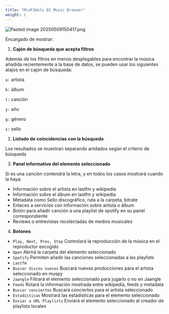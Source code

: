 ```yaml
---
title: "M\xF3dulo 01 Music Browser"
weight: 1
---
```


![Pasted image 20250509150417.png](Pasted-image-20250509150417.png)

Encargado de mostrar:

1. **Cajón de búsqueda que acepta filtros**

Además de los filtros en menús desplegables para encontrar la música añadida recientemente a la base de datos, se pueden usar los siguientes atajos en el cajón de búsqueda:

`a:` artista

`b:` álbum

`t:` canción

`y:` año

`g:` género

`s:` sello

1. **Listado de coincidencias con la búsqueda**
   
Los resultados se muestran separando anidados según el criterio de búsqueda

3. **Panel informativo del elemento seleccionado**

Si es una canción contendrá la letra, y en todos los casos mostrará cuando la haya:
- Información sobre el artista en lastfm y wikipedia
- Información sobre el álbum en lastfm y wikipedia
- Metadata como Sello discográfico, ruta a la carpeta, bitrate
- Enlaces a servicios con información sobre artista o álbum
- Botón para añadir canción a una playlist de spotify en su panel correspondiente
- Reviews o entrevistas recolectadas de medios musicales

4. **Botones**

- `Play, Next, Prev, Stop` Controlará la reproducción de la música en el reproductor escogido
- `Open` Abrirá la carpeta del elemento seleccionado
- `Spotify` Permiten añadir las canciones seleccionadas a las playlists
- `Lastfm`
- `Buscar discos nuevos` Buscará nuevas producciones para el artista seleccionado en muspy
- `Jaangle` Filtrará el elemento seleccionado para jugarlo o no en Jaangle
- `Feeds` Rotará la información mostrada entre wikipedia, feeds y metadata
- `Buscar conciertos` Buscará conciertos para el artista seleccionado
- `Estadísticas` Mostrará las estadísticas para el elemento seleccionado
- `Enviar a URL Playlists` Enviará el elemento seleccionado al creador de playlists locales

